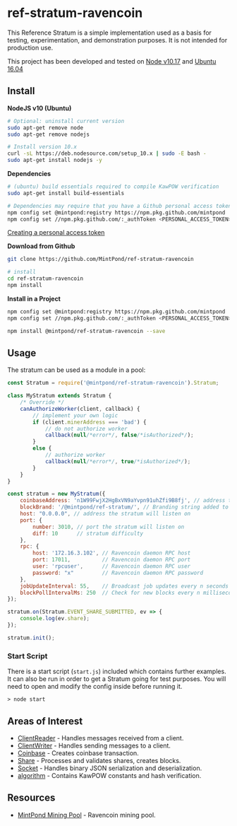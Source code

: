 ref-stratum-ravencoin
=====================

This Reference Stratum is a simple implementation used as a basis for testing, experimentation, and 
demonstration purposes. It is not intended for production use.

This project has been developed and tested on [Node v10.17](https://nodejs.org/) and [Ubuntu 16.04](http://releases.ubuntu.com/16.04/)

## Install ##

__NodeJS v10 (Ubuntu)__
```bash
# Optional: uninstall current version
sudo apt-get remove node
sudo apt-get remove nodejs

# Install version 10.x
curl -sL https://deb.nodesource.com/setup_10.x | sudo -E bash -
sudo apt-get install nodejs -y
```

__Dependencies__
```bash
# (ubuntu) build essentials required to compile KawPOW verification
sudo apt-get install build-essentials

# Dependencies may require that you have a Github personal access token to install.
npm config set @mintpond:registry https://npm.pkg.github.com/mintpond
npm config set //npm.pkg.github.com/:_authToken <PERSONAL_ACCESS_TOKEN>
```
[Creating a personal access token](https://help.github.com/en/github/authenticating-to-github/creating-a-personal-access-token-for-the-command-line)

__Download from Github__
```bash
git clone https://github.com/MintPond/ref-stratum-ravencoin

# install
cd ref-stratum-ravencoin
npm install
```

__Install in a Project__
```bash
npm config set @mintpond:registry https://npm.pkg.github.com/mintpond
npm config set //npm.pkg.github.com/:_authToken <PERSONAL_ACCESS_TOKEN>

npm install @mintpond/ref-stratum-ravencoin --save
```

## Usage ##
The stratum can be used as a module in a pool:
```javascript
const Stratum = require('@mintpond/ref-stratum-ravencoin').Stratum;

class MyStratum extends Stratum {
    /* Override */
    canAuthorizeWorker(client, callback) {
        // implement your own logic
        if (client.minerAddress === 'bad') {
            // do not authorize worker
            callback(null/*error*/, false/*isAuthorized*/);
        }
        else {
            // authorize worker
            callback(null/*error*/, true/*isAuthorized*/);
        }
    }
}

const stratum = new MyStratum({
    coinbaseAddress: 'n1W99FwjX2HgBxVN9aYvpn91uhZfi9B8fj', // address that receives block reward
    blockBrand: '/@mintpond/ref-stratum/', // Branding string added to every block found
    host: "0.0.0.0", // address the stratum will listen on
    port: {
        number: 3010, // port the stratum will listen on
        diff: 10      // stratum difficulty
    },
    rpc: {
        host: '172.16.3.102', // Ravencoin daemon RPC host
        port: 17011,          // Ravencoin daemon RPC port
        user: 'rpcuser',      // Ravencoin daemon RPC user
        password: "x"         // Ravencoin daemon RPC password
    },
    jobUpdateInterval: 55,    // Broadcast job updates every n seconds
    blockPollIntervalMs: 250  // Check for new blocks every n milliseconds
});

stratum.on(Stratum.EVENT_SHARE_SUBMITTED, ev => {
    console.log(ev.share);    
});

stratum.init();
```

### Start Script ###
There is a start script (`start.js`) included which contains further
examples. It can also be run in order to get a Stratum going for test
purposes. You will need to open and modify the config inside before
running it.
```
> node start
```

## Areas of Interest ##
- [ClientReader](libs/class.ClientReader.js) - Handles messages received from a client.
- [ClientWriter](libs/class.ClientWriter.js) - Handles sending messages to a client.
- [Coinbase](libs/class.Coinbase.js) - Creates coinbase transaction.
- [Share](libs/class.Share.js) - Processes and validates shares, creates blocks.
- [Socket](libs/class.Socket.js) - Handles binary JSON serialization and deserialization.
- [algorithm](libs/service.algorithm.js) - Contains KawPOW constants and hash verification.


## Resources ##
- [MintPond Mining Pool](https://mintpond.com/#!/ravencoin) - Ravencoin mining pool.